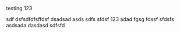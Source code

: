

testing 123

sdf
dsfsdfdfsffdsf
dsadsad
asds
sdfs
sfdsf
123
adad
fgsg
fdssf
sfdsfs
asdsada
dasdasd
sdfsfd
